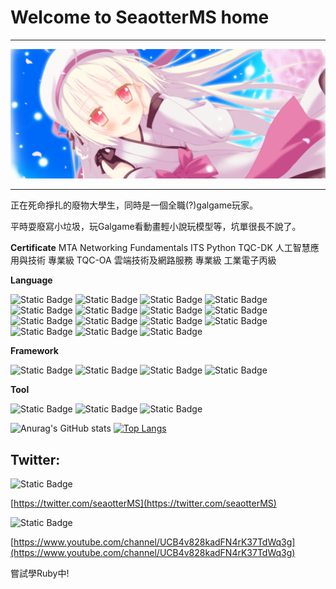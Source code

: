 # Welcome to SeaotterMS home

---

![hiiragiharu](/cover.png)

---

正在死命掙扎的廢物大學生，同時是一個全職(?)galgame玩家。

平時耍廢寫小垃圾，玩Galgame看動畫輕小說玩模型等，坑單很長不說了。

**Certificate**
MTA Networking Fundamentals
ITS Python
TQC-DK 人工智慧應用與技術 專業級
TQC-OA 雲端技術及網路服務 專業級
工業電子丙級

**Language**

<img alt="Static Badge" src="https://img.shields.io/badge/python-033963?logo=python">
<img alt="Static Badge" src="https://img.shields.io/badge/php-033963?logo=php">
<img alt="Static Badge" src="https://img.shields.io/badge/html5-033963?logo=html5">
<img alt="Static Badge" src="https://img.shields.io/badge/css3-033963?logo=css3&logoColor=%231572B6">
<img alt="Static Badge" src="https://img.shields.io/badge/javascript-033963?logo=javascript">
<img alt="Static Badge" src="https://img.shields.io/badge/ruby-033963?logo=ruby&logoColor=CC342D">
<img alt="Static Badge" src="https://img.shields.io/badge/go-033963?logo=go">
<img alt="Static Badge" src="https://img.shields.io/badge/c++-033963?logo=cplusplus&logoColor=00599C">
<img alt="Static Badge" src="https://img.shields.io/badge/csharp-033963?logo=csharp&logoColor=512BD4">
<img alt="Static Badge" src="https://img.shields.io/badge/rust-033963?logo=rust&logoColor=000000">
<img alt="Static Badge" src="https://img.shields.io/badge/julia-033963?logo=julia">

<img alt="Static Badge" src="https://img.shields.io/badge/postgresql-033963?logo=postgresql">
<img alt="Static Badge" src="https://img.shields.io/badge/sqlite-033963?logo=sqlite&logoColor=003B57">
<img alt="Static Badge" src="https://img.shields.io/badge/mysql-033963?logo=mysql">

<img alt="Static Badge" src="https://img.shields.io/badge/markdown-033963?logo=markdown">

**Framework**

<img alt="Static Badge" src="https://img.shields.io/badge/flask-033963?logo=flask&logoColor=000000">
<img alt="Static Badge" src="https://img.shields.io/badge/fastapi-033963?logo=fastapi">
<img alt="Static Badge" src="https://img.shields.io/badge/express-033963?logo=express&logoColor=000000">
<img alt="Static Badge" src="https://img.shields.io/badge/laravel-033963?logo=laravel">

**Tool**

<img alt="Static Badge" src="https://img.shields.io/badge/visualstudiocode-033963?logo=visualstudiocode&logoColor=007ACC">
<img alt="Static Badge" src="https://img.shields.io/badge/github-033963?logo=github&logoColor=181717">
<img alt="Static Badge" src="https://img.shields.io/badge/git-033963?logo=git">

![Anurag's GitHub stats](https://github-readme-stats-git-masterrstaa-rickstaa.vercel.app/api?username=peter910820&show_icons=true&theme=blueberry)
[![Top Langs](https://github-readme-stats-git-masterrstaa-rickstaa.vercel.app//api/top-langs/?username=peter910820&layout=pie&theme=blueberry)](https://github.com/anuraghazra/github-readme-stats)

## Twitter:

<img alt="Static Badge" src="https://img.shields.io/badge/x-033963?logo=x&logoColor=000000">

[https://twitter.com/seaotterMS](https://twitter.com/seaotterMS)

<img alt="Static Badge" src="https://img.shields.io/badge/youtube-033963?logo=youtube&logoColor=FF0000">

[https://www.youtube.com/channel/UCB4v828kadFN4rK37TdWq3g](https://www.youtube.com/channel/UCB4v828kadFN4rK37TdWq3g)

嘗試學Ruby中!